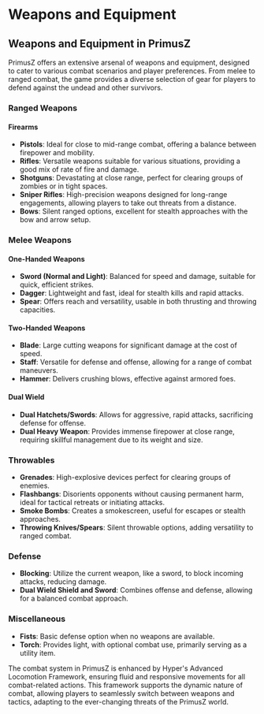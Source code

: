 # Weapons and Equipment

## Weapons and Equipment in PrimusZ

PrimusZ offers an extensive arsenal of weapons and equipment, designed to cater to various combat scenarios and player preferences. From melee to ranged combat, the game provides a diverse selection of gear for players to defend against the undead and other survivors.

### Ranged Weapons

#### Firearms

* **Pistols**: Ideal for close to mid-range combat, offering a balance between firepower and mobility.
* **Rifles**: Versatile weapons suitable for various situations, providing a good mix of rate of fire and damage.
* **Shotguns**: Devastating at close range, perfect for clearing groups of zombies or in tight spaces.
* **Sniper Rifles**: High-precision weapons designed for long-range engagements, allowing players to take out threats from a distance.
* **Bows**: Silent ranged options, excellent for stealth approaches with the bow and arrow setup.

### Melee Weapons

#### One-Handed Weapons

* **Sword (Normal and Light)**: Balanced for speed and damage, suitable for quick, efficient strikes.
* **Dagger**: Lightweight and fast, ideal for stealth kills and rapid attacks.
* **Spear**: Offers reach and versatility, usable in both thrusting and throwing capacities.

#### Two-Handed Weapons

* **Blade**: Large cutting weapons for significant damage at the cost of speed.
* **Staff**: Versatile for defense and offense, allowing for a range of combat maneuvers.
* **Hammer**: Delivers crushing blows, effective against armored foes.

#### Dual Wield

* **Dual Hatchets/Swords**: Allows for aggressive, rapid attacks, sacrificing defense for offense.
* **Dual Heavy Weapon**: Provides immense firepower at close range, requiring skillful management due to its weight and size.

### Throwables

* **Grenades**: High-explosive devices perfect for clearing groups of enemies.
* **Flashbangs**: Disorients opponents without causing permanent harm, ideal for tactical retreats or initiating attacks.
* **Smoke Bombs**: Creates a smokescreen, useful for escapes or stealth approaches.
* **Throwing Knives/Spears**: Silent throwable options, adding versatility to ranged combat.

### Defense

* **Blocking**: Utilize the current weapon, like a sword, to block incoming attacks, reducing damage.
* **Dual Wield Shield and Sword**: Combines offense and defense, allowing for a balanced combat approach.

### Miscellaneous

* **Fists**: Basic defense option when no weapons are available.
* **Torch**: Provides light, with optional combat use, primarily serving as a utility item.

The combat system in PrimusZ is enhanced by Hyper's Advanced Locomotion Framework, ensuring fluid and responsive movements for all combat-related actions. This framework supports the dynamic nature of combat, allowing players to seamlessly switch between weapons and tactics, adapting to the ever-changing threats of the PrimusZ world.
